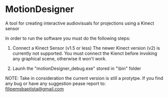 # MotionDesigner
A tool for creating interactive audiovisuals for projections using a Kinect sensor

In order to run the software you must do the following steps:

1) Connect a Kinect Sensor (v1.5 or less)
The newer Kinect version (v2) is currently not supported. 
You must connect the Kienct before invoking any graphical scene, otherwise it won't work.

2) Launh the "motionDesigner_debug.exe" stored in "\bin" folder

NOTE: Take in consideration the current version is still a protytpe. 
If you find any bug or have any suggestion pease report to: filipemsbaptista@gmail.com
